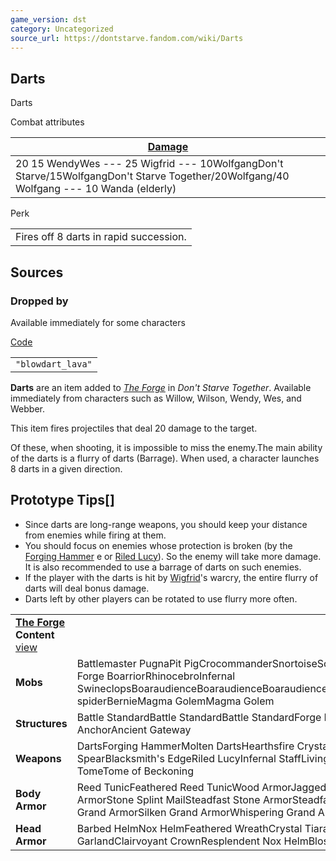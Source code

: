 ```yaml
---
game_version: dst
category: Uncategorized
source_url: https://dontstarve.fandom.com/wiki/Darts
---
```


## Darts

Darts

Combat attributes

| [Damage](/wiki/Damage "Damage") |
| --- |
| 20  15 WendyWes  ---  25 Wigfrid  ---  10WolfgangDon't Starve/15WolfgangDon't Starve Together/20Wolfgang/40 Wolfgang  ---  10 Wanda (elderly) |

Perk

|  |
| --- |
| Fires off 8 darts in rapid succession. |

## Sources

### Dropped by

Available immediately for some characters

[Code](/wiki/Console "Console")

|  |
| --- |
| `"blowdart_lava"` |

**Darts** are an item added to *[The Forge](/wiki/The_Forge "The Forge")* in *Don't Starve Together*. Available immediately from characters such as Willow, Wilson, Wendy, Wes, and Webber.

This item fires projectiles that deal 20 damage to the target.

Of these, when shooting, it is impossible to miss the enemy.The main ability of the darts is a flurry of darts (Barrage). When used, a character launches 8 darts in a given direction.

## Prototype Tips[]

* Since darts are long-range weapons, you should keep your distance from enemies while firing at them.
* You should focus on enemies whose protection is broken (by the [Forging Hammer](/wiki/Forging_Hammer "Forging Hammer") e or [Riled Lucy](/wiki/Riled_Lucy "Riled Lucy")). So the enemy will take more damage. It is also recommended to use a barrage of darts on such enemies.
* If the player with the darts is hit by [Wigfrid](/wiki/Wigfrid "Wigfrid")'s warcry, the entire flurry of darts will deal bonus damage.
* Darts left by other players can be rotated to use flurry more often.

|  |  |
| --- | --- |
| **[The Forge](/wiki/The_Forge "The Forge") Content** [view](/wiki/Template:The_Forge_Content "Template:The Forge Content") | |
| **Mobs** | Battlemaster PugnaPit PigCrocommanderSnortoiseScorpeonBoarillaGrand Forge BoarriorRhinocebroInfernal SwineclopsBoaraudienceBoaraudienceBoaraudienceBoaraudienceAbigailBaby spiderBernieMagma GolemMagma Golem |
| **Structures** | Battle StandardBattle StandardBattle StandardForge PortalAncient AnchorAncient Gateway |
| **Weapons** | DartsForging HammerMolten DartsHearthsfire CrystalsPith PikeSpiral SpearBlacksmith's EdgeRiled LucyInfernal StaffLiving StaffPetrifying TomeTome of Beckoning |
| **Body Armor** | Reed TunicFeathered Reed TunicWood ArmorJagged Wood ArmorSilken Wood ArmorStone Splint MailSteadfast Stone ArmorSteadfast Grand ArmorJagged Grand ArmorSilken Grand ArmorWhispering Grand Armor |
| **Head Armor** | Barbed HelmNox HelmFeathered WreathCrystal TiaraFlower HeadbandWoven GarlandClairvoyant CrownResplendent Nox HelmBlossomed Wreath |